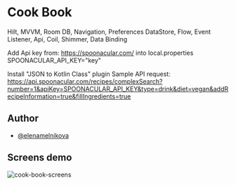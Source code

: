 # Cook Book
Hilt, MVVM, Room DB, Navigation, Preferences DataStore, Flow, Event Listener, Api, Coil, Shimmer, Data Binding

Add Api key from: https://spoonacular.com/
into local.properties SPOONACULAR_API_KEY="key"

Install "JSON to Kotlin Class" plugin
Sample API request: https://api.spoonacular.com/recipes/complexSearch?number=1&apiKey=SPOONACULAR_API_KEY&type=drink&diet=vegan&addRecipeInformation=true&fillIngredients=true

## Author

- [@elenamelnikova](https://github.com/canadianExperience)


## Screens demo
![cook-book-screens](https://user-images.githubusercontent.com/45378000/157114687-ec9ca42c-c323-4eee-888c-07bf1aaead4c.png)


